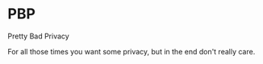 # PBP
Pretty Bad Privacy

For all those times you want some privacy, but in the end don't really care.
